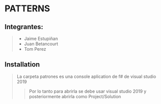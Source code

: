 # PATTERNS

## Integrantes:
>* Jaime Estupiñan
>* Juan Betancourt
>* Tom Perez

## Installation

> La carpeta patrones es una console aplication de f# de visual studio 2019
>> Por lo tanto para abrirla se debe usar visual studio 2019 y posteriormente abrirla como Project/Solution
